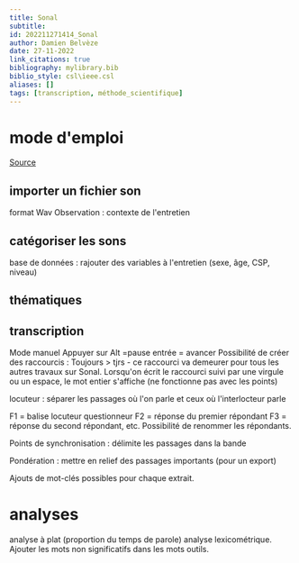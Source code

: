```yaml
---
title: Sonal
subtitle:
id: 202211271414_Sonal
author: Damien Belvèze
date: 27-11-2022
link_citations: true
bibliography: mylibrary.bib
biblio_style: csl\ieee.csl
aliases: []
tags: [transcription, méthode_scientifique]
---
```


# mode d'emploi

[Source](https://youtu.be/E-NEeLcivZw)

## importer un fichier son

format Wav
Observation : contexte de l'entretien

## catégoriser les sons

base de données : rajouter des variables à l'entretien (sexe, âge, CSP, niveau)

## thématiques

## transcription

Mode manuel
Appuyer sur Alt =pause
entrée = avancer
Possibilité de créer des raccourcis : Toujours > tjrs - ce raccourci va demeurer pour tous les autres travaux sur Sonal. Lorsqu'on écrit le raccourci suivi par une virgule ou un espace, le mot entier s'affiche (ne fonctionne pas avec les points)

locuteur : séparer les passages où l'on parle et ceux où l'interlocteur parle

F1 = balise locuteur questionneur
F2 = réponse du premier répondant
F3 = réponse du second répondant, etc.
Possibilité de renommer les répondants.

Points de synchronisation : délimite les passages dans la bande

Pondération : mettre en relief des passages importants (pour un export)

Ajouts de mot-clés possibles pour chaque extrait. 

# analyses

analyse à plat (proportion du temps de parole)
analyse lexicométrique. Ajouter les mots non significatifs dans les mots outils.




